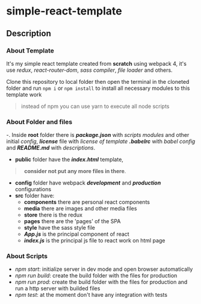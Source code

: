 # simple-react-template

## Description

### About Template
It's my simple react template created from **scratch** using webpack 4, it's use _redux_, _react-router-dom_, _sass compiler_, _file loader_ and others.

Clone this repository to local folder then open the terminal in the cloneted folder and run `npm i` or `npm install` to install all necessary modules to this template work
> instead of npm you can use yarn to execute all node scripts

### About Folder and files
-. Inside __root__ folder there is __*package.json*__ with *scripts* *modules* and other initial *config*, __*license*__ file with *license of template* __*.babelrc*__ with *babel config* and __*README.md*__ with *descriptions*.
- __public__ folder have the __*index.html*__ template,
 > &nbsp;&nbsp;__consider not put any more files in there__.
- __config__ folder have webpack __*development*__ and __*production*__ configurations
- __src__ folder have: 
  - __components__ there are personal react components
  - __media__ there are images and other media files
  - __store__ there is the redux
  - __pages__ there are the 'pages' of the SPA
  - __style__ have the sass style file
  - __*App.js*__ is the principal component of react
  - __*index.js*__ is the principal js file to react work on html page
  
### About Scripts
- _npm start_: initialize server in dev mode and open browser automatically
- _npm run build_: create the build folder with the files for production
- _npm run prod_: create the build folder with the files for production and run a http server with builded files
- _npm test_: at the moment don't have any integration with tests
